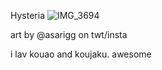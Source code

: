 
Hysteria
![IMG_3694](https://github.com/user-attachments/assets/53a03127-1e8b-421e-bacb-525da7a14582)

art by @asarigg on twt/insta


i lav kouao and koujaku. awesome
